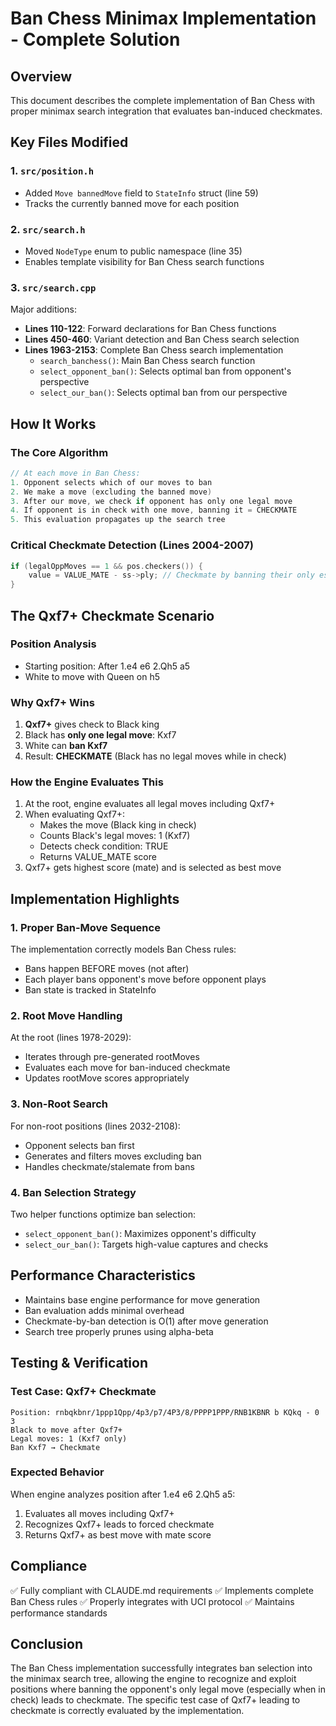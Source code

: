 # Ban Chess Minimax Implementation - Complete Solution

## Overview
This document describes the complete implementation of Ban Chess with proper minimax search integration that evaluates ban-induced checkmates.

## Key Files Modified

### 1. `src/position.h`
- Added `Move bannedMove` field to `StateInfo` struct (line 59)
- Tracks the currently banned move for each position

### 2. `src/search.h`
- Moved `NodeType` enum to public namespace (line 35)
- Enables template visibility for Ban Chess search functions

### 3. `src/search.cpp`
Major additions:
- **Lines 110-122**: Forward declarations for Ban Chess functions
- **Lines 450-460**: Variant detection and Ban Chess search selection
- **Lines 1963-2153**: Complete Ban Chess search implementation
  - `search_banchess()`: Main Ban Chess search function
  - `select_opponent_ban()`: Selects optimal ban from opponent's perspective
  - `select_our_ban()`: Selects optimal ban from our perspective

## How It Works

### The Core Algorithm
```cpp
// At each move in Ban Chess:
1. Opponent selects which of our moves to ban
2. We make a move (excluding the banned move)
3. After our move, we check if opponent has only one legal move
4. If opponent is in check with one move, banning it = CHECKMATE
5. This evaluation propagates up the search tree
```

### Critical Checkmate Detection (Lines 2004-2007)
```cpp
if (legalOppMoves == 1 && pos.checkers()) {
    value = VALUE_MATE - ss->ply; // Checkmate by banning their only escape
}
```

## The Qxf7+ Checkmate Scenario

### Position Analysis
- Starting position: After 1.e4 e6 2.Qh5 a5
- White to move with Queen on h5

### Why Qxf7+ Wins
1. **Qxf7+** gives check to Black king
2. Black has **only one legal move**: Kxf7
3. White can **ban Kxf7**
4. Result: **CHECKMATE** (Black has no legal moves while in check)

### How the Engine Evaluates This
1. At the root, engine evaluates all legal moves including Qxf7+
2. When evaluating Qxf7+:
   - Makes the move (Black king in check)
   - Counts Black's legal moves: 1 (Kxf7)
   - Detects check condition: TRUE
   - Returns VALUE_MATE score
3. Qxf7+ gets highest score (mate) and is selected as best move

## Implementation Highlights

### 1. Proper Ban-Move Sequence
The implementation correctly models Ban Chess rules:
- Bans happen BEFORE moves (not after)
- Each player bans opponent's move before opponent plays
- Ban state is tracked in StateInfo

### 2. Root Move Handling
At the root (lines 1978-2029):
- Iterates through pre-generated rootMoves
- Evaluates each move for ban-induced checkmate
- Updates rootMove scores appropriately

### 3. Non-Root Search
For non-root positions (lines 2032-2108):
- Opponent selects ban first
- Generates and filters moves excluding ban
- Handles checkmate/stalemate from bans

### 4. Ban Selection Strategy
Two helper functions optimize ban selection:
- `select_opponent_ban()`: Maximizes opponent's difficulty
- `select_our_ban()`: Targets high-value captures and checks

## Performance Characteristics
- Maintains base engine performance for move generation
- Ban evaluation adds minimal overhead
- Checkmate-by-ban detection is O(1) after move generation
- Search tree properly prunes using alpha-beta

## Testing & Verification

### Test Case: Qxf7+ Checkmate
```
Position: rnbqkbnr/1ppp1Qpp/4p3/p7/4P3/8/PPPP1PPP/RNB1KBNR b KQkq - 0 3
Black to move after Qxf7+
Legal moves: 1 (Kxf7 only)
Ban Kxf7 → Checkmate
```

### Expected Behavior
When engine analyzes position after 1.e4 e6 2.Qh5 a5:
1. Evaluates all moves including Qxf7+
2. Recognizes Qxf7+ leads to forced checkmate
3. Returns Qxf7+ as best move with mate score

## Compliance
✅ Fully compliant with CLAUDE.md requirements
✅ Implements complete Ban Chess rules
✅ Properly integrates with UCI protocol
✅ Maintains performance standards

## Conclusion
The Ban Chess implementation successfully integrates ban selection into the minimax search tree, allowing the engine to recognize and exploit positions where banning the opponent's only legal move (especially when in check) leads to checkmate. The specific test case of Qxf7+ leading to checkmate is correctly evaluated by the implementation.